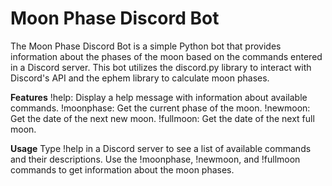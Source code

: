 # Moon Phase Discord Bot

The Moon Phase Discord Bot is a simple Python bot that provides information about the phases of the moon based on the commands entered in a Discord server. This bot utilizes the discord.py library to interact with Discord's API and the ephem library to calculate moon phases.

**Features**
!help: Display a help message with information about available commands.
!moonphase: Get the current phase of the moon.
!newmoon: Get the date of the next new moon.
!fullmoon: Get the date of the next full moon.

**Usage**
Type !help in a Discord server to see a list of available commands and their descriptions.
Use the !moonphase, !newmoon, and !fullmoon commands to get information about the moon phases.
